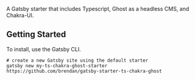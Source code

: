 A Gatsby starter that includes Typescript, Ghost as a headless CMS, and Chakra-UI.

## Getting Started

To install, use the Gatsby CLI.

```shell
# create a new Gatsby site using the default starter
gatsby new my-ts-chakra-ghost-starter https://github.com/brendan/gatsby-starter-ts-chakra-ghost
```
